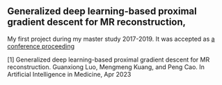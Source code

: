 ## Generalized deep learning-based proximal gradient descent for MR reconstruction, 

My first project during my master study 2017-2019. It was accepted as [a conference proceeding](https://ggluo.github.io/assets/pdf/Luo_AIME_2023.pdf)

[1] Generalized deep learning-based proximal gradient descent for MR reconstruction. Guanxiong Luo, Mengmeng Kuang, and Peng Cao. In Artificial Intelligence in Medicine, Apr 2023
